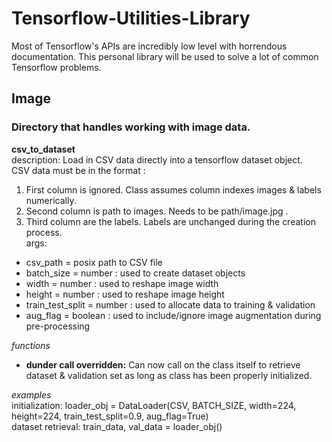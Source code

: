 # Tensorflow-Utilities-Library
Most of Tensorflow's APIs are incredibly low level with horrendous documentation. This personal library will be used to solve a lot of common Tensorflow problems.


## Image
### Directory that handles working with image data.
**csv_to_dataset**
<br />description: Load in CSV data directly into a tensorflow dataset object. 
<br />CSV data must be in the format : <br />
1. First column is ignored. Class assumes column indexes images & labels numerically.
2. Second column is path to images. Needs to be path/image.jpg .
3. Third column are the labels. Labels are unchanged during the creation process.
<br />args:
* csv_path = posix path to CSV file
* batch_size = number : used to create dataset objects
* width = number : used to reshape image width
* height = number : used to reshape image height
* train_test_split = number : used to allocate data to training & validation
* aug_flag = boolean : used to include/ignore image augmentation during pre-processing

*functions*
<br />
* **dunder call overridden:** Can now call on the class itself to retrieve dataset & validation set as long as class has been properly initialized.

*examples*
<br />
initialization: loader_obj = DataLoader(CSV, BATCH_SIZE, width=224, height=224, train_test_split=0.9, aug_flag=True)
<br />
dataset retrieval: train_data, val_data = loader_obj()
